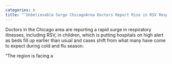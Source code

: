 ```yaml
---
categories: b
title: "‘Unbelievable Surge ChicagoArea Doctors Report Rise in RSV Respiratory Cases in Kids"
---
```


Doctors in the Chicago area are reporting a rapid surge in respiratory illnesses, including RSV, in children, which is putting hospitals on high alert as beds fill up earlier than usual and cases shift from what many have come to expect during cold and flu season. 



&#8220;The region is facing a 